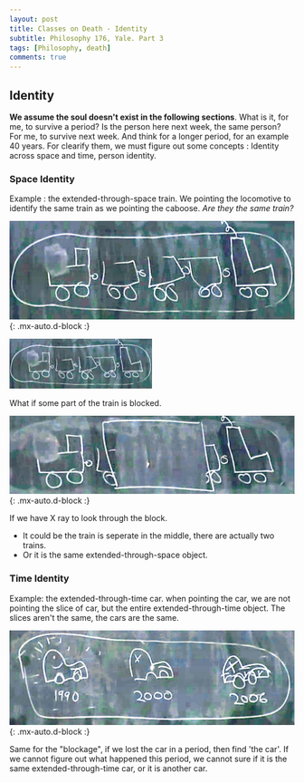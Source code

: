 ```yaml
---
layout: post
title: Classes on Death - Identity
subtitle: Philosophy 176, Yale. Part 3
tags: [Philosophy, death]
comments: true
---
```


## Identity

**We assume the soul doesn't exist in the following sections**.
What is it, for me, to survive a period? Is the person here next week, the same person? For me, to survive next week. And think for a longer period, for an example 40 years. For clearify them, we must figure out some concepts : Identity across space and time, person identity.

### Space Identity

Example : the extended-through-space train. We pointing the locomotive to identify the same train as we pointing the caboose. *Are they the same train?*

[^_^]:
  ![Train](../assets/post_image/train.jpg){: .mx-auto.d-block :}

<img src="../assets/post_image/train.jpg" alt="Train" class="mx-auto d-block" width="50%">

What if some part of the train is blocked.

![Train Blocked](../assets/post_image/train_block.jpg){: .mx-auto.d-block :}

If we have X ray to look through the block.
* It could be the train is seperate in the middle, there are actually two trains.
* Or it is the same extended-through-space object.

### Time Identity

Example: the extended-through-time car. when pointing the car, we are not pointing the slice of car, but the entire extended-through-time object. The slices aren't the same, the cars are the same.

![Car](../assets/post_image/car.jpg){: .mx-auto.d-block :}

Same for the "blockage", if we lost the car in a period, then find 'the car'. If we cannot figure out what happened this period, we cannot sure if it is the same extended-through-time car, or it is another car.
